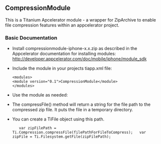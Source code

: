 CompressionModule
------

This is a Titanium Apcelerator module - a wrapper for ZipArchive to enable file compression features within an appcelerator project.

### Basic Documentation
* Install compressionmodule-iphone-x.x.zip as described in the Appcelerator documentation for installing modules: http://developer.appcelerator.com/doc/mobile/iphone/module_sdk
* Include the module in your projects tiapp.xml file:

    `<modules>`  
        `<module version="0.1">CompressionModule</module>`  
    `</modules>`  

* Use the module as needed:
 * The compressFile() method will return a string for the file path to the compressed zip file. It puts the file in a temporary directory.
 * You can create a TiFile object using this path.
 
    `   
    var zipFilePath = Ti.Compression.compressFile(filePathForFileToCompress);  
    var zipFile = Ti.Filesystem.getFile(zipFilePath);  
    `

